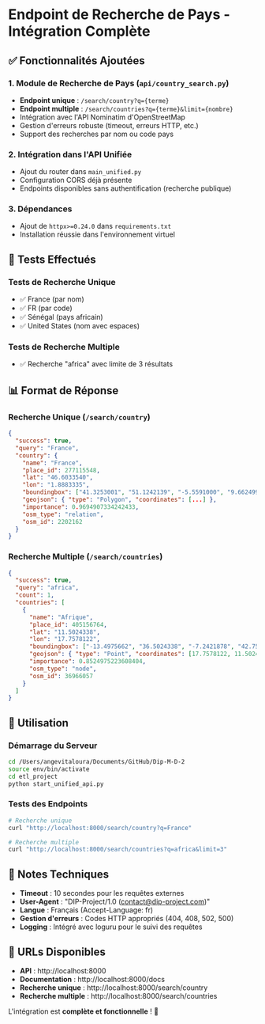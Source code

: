 # Endpoint de Recherche de Pays - Intégration Complète

## ✅ Fonctionnalités Ajoutées

### 1. Module de Recherche de Pays (`api/country_search.py`)
- **Endpoint unique** : `/search/country?q={terme}`
- **Endpoint multiple** : `/search/countries?q={terme}&limit={nombre}`
- Intégration avec l'API Nominatim d'OpenStreetMap
- Gestion d'erreurs robuste (timeout, erreurs HTTP, etc.)
- Support des recherches par nom ou code pays

### 2. Intégration dans l'API Unifiée
- Ajout du router dans `main_unified.py`
- Configuration CORS déjà présente
- Endpoints disponibles sans authentification (recherche publique)

### 3. Dépendances
- Ajout de `httpx>=0.24.0` dans `requirements.txt`
- Installation réussie dans l'environnement virtuel

## 🧪 Tests Effectués

### Tests de Recherche Unique
- ✅ France (par nom)
- ✅ FR (par code)
- ✅ Sénégal (pays africain)
- ✅ United States (nom avec espaces)

### Tests de Recherche Multiple
- ✅ Recherche "africa" avec limite de 3 résultats

## 📊 Format de Réponse

### Recherche Unique (`/search/country`)
```json
{
  "success": true,
  "query": "France",
  "country": {
    "name": "France",
    "place_id": 277115548,
    "lat": "46.6033540",
    "lon": "1.8883335",
    "boundingbox": ["41.3253001", "51.1242139", "-5.5591000", "9.6624999"],
    "geojson": { "type": "Polygon", "coordinates": [...] },
    "importance": 0.9694907334242433,
    "osm_type": "relation",
    "osm_id": 2202162
  }
}
```

### Recherche Multiple (`/search/countries`)
```json
{
  "success": true,
  "query": "africa",
  "count": 1,
  "countries": [
    {
      "name": "Afrique",
      "place_id": 405156764,
      "lat": "11.5024338",
      "lon": "17.7578122",
      "boundingbox": ["-13.4975662", "36.5024338", "-7.2421878", "42.7578122"],
      "geojson": { "type": "Point", "coordinates": [17.7578122, 11.5024338] },
      "importance": 0.8524975223608404,
      "osm_type": "node",
      "osm_id": 36966057
    }
  ]
}
```

## 🚀 Utilisation

### Démarrage du Serveur
```bash
cd /Users/angevitaloura/Documents/GitHub/Dip-M-D-2
source env/bin/activate
cd etl_project
python start_unified_api.py
```

### Tests des Endpoints
```bash
# Recherche unique
curl "http://localhost:8000/search/country?q=France"

# Recherche multiple
curl "http://localhost:8000/search/countries?q=africa&limit=3"
```

## 📝 Notes Techniques

- **Timeout** : 10 secondes pour les requêtes externes
- **User-Agent** : "DIP-Project/1.0 (contact@dip-project.com)"
- **Langue** : Français (Accept-Language: fr)
- **Gestion d'erreurs** : Codes HTTP appropriés (404, 408, 502, 500)
- **Logging** : Intégré avec loguru pour le suivi des requêtes

## 🔗 URLs Disponibles

- **API** : http://localhost:8000
- **Documentation** : http://localhost:8000/docs
- **Recherche unique** : http://localhost:8000/search/country
- **Recherche multiple** : http://localhost:8000/search/countries

L'intégration est **complète et fonctionnelle** ! 🎉




